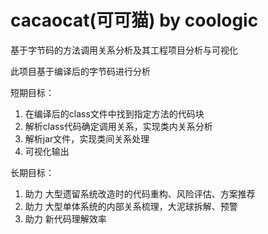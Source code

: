 # cacaocat(可可猫) by coologic

基于字节码的方法调用关系分析及其工程项目分析与可视化

此项目基于编译后的字节码进行分析

短期目标：
1. 在编译后的class文件中找到指定方法的代码块
2. 解析class代码确定调用关系，实现类内关系分析
3. 解析jar文件，实现类间关系处理
4. 可视化输出

长期目标：
1. 助力 大型遗留系统改造时的代码重构、风险评估、方案推荐
2. 助力 大型单体系统的内部关系梳理，大泥球拆解、预警
3. 助力 新代码理解效率